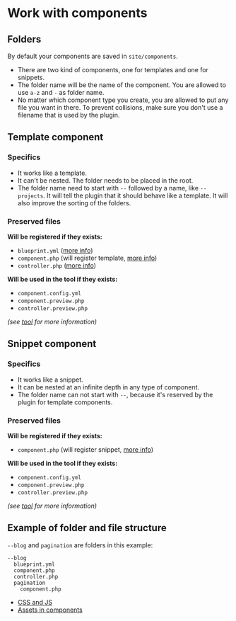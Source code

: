 # Work with components

## Folders

By default your components are saved in `site/components`.

- There are two kind of components, one for templates and one for snippets.
- The folder name will be the name of the component. You are allowed to use `a-z` and `-` as folder name.
- No matter which component type you create, you are allowed to put any file you want in there. To prevent collisions, make sure you don't use a filename that is used by the plugin.

## Template component

### Specifics

- It works like a template.
- It can't be nested. The folder needs to be placed in the root.
- The folder name need to start with `--` followed by a name, like `--projects`. It will tell the plugin that it should behave like a template. It will also improve the sorting of the folders.

### Preserved files

**Will be registered if they exists:**

- `blueprint.yml` ([more info](https://getkirby.com/docs/panel/blueprints))
- `component.php` (will register template, [more info](https://getkirby.com/docs/templates/hello-world))
- `controller.php` ([more info](https://getkirby.com/docs/developer-guide/advanced/controllers))

**Will be used in the tool if they exists:**

- `component.config.yml`
- `component.preview.php`
- `controller.preview.php`

*(see [tool](docs/tool.md) for more information)*

## Snippet component

### Specifics

- It works like a snippet.
- It can be nested at an infinite depth in any type of component.
- The folder name can not start with `--`, because it's reserved by the plugin for template components.

### Preserved files

**Will be registered if they exists:**

- `component.php` (will register snippet, [more info](https://getkirby.com/docs/templates/snippets))

**Will be used in the tool if they exists:**

- `component.config.yml`
- `component.preview.php`
- `controller.preview.php`

*(see [tool](docs/tool.md) for more information)*

## Example of folder and file structure

`--blog` and `pagination` are folders in this example:

```text
--blog
  blueprint.yml
  component.php
  controller.php
  pagination
    component.php
```

- [CSS and JS](docs/css-and-js.md)
- [Assets in components](docs/assets.md)